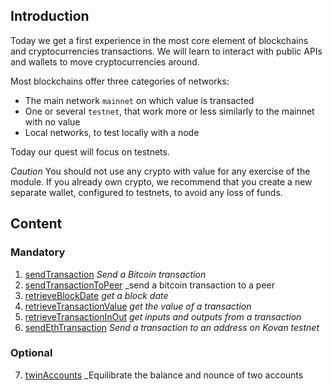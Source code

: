 ## Introduction

Today we get a first experience in the most core element of blockchains and cryptocurrencies transactions. We will learn to interact with public APIs and wallets to move cryptocurrencies around.

Most blockchains offer three categories of networks:

- The main network `mainnet` on which value is transacted
- One or several `testnet`, that work more or less similarly to the mainnet with no value
- Local networks, to test locally with a node

Today our quest will focus on testnets.

*Caution*
You should not use any crypto with value for any exercise of the module. If you already own crypto, we recommend that you create a new separate wallet, configured to testnets, to avoid any loss of funds.

## Content

### Mandatory

1. [sendTransaction](sendTransaction/README.md) _Send a Bitcoin transaction_
2. [sendTransactionToPeer](sendTransactionToPeer/README.md) _send a bitcoin transaction to a peer
3. [retrieveBlockDate](retrieveBlockDate/README.md) _get a block date_
4. [retrieveTransactionValue](retrieveTransactionValue/README.md) _get the value of a transaction_
5. [retrieveTransactionInOut](retrieveTransactionInOut/README.md) _get inputs and outputs from a transaction_
6. [sendEthTransaction](sendEthTransaction/README.md) _Send a transaction to an address on Kovan testnet_

### Optional

7. [twinAccounts](twinAccounts/README.md) _Equilibrate the balance and nounce of two accounts
